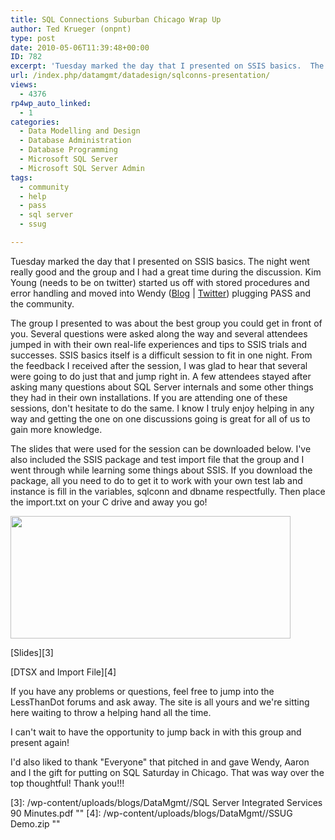 ```yaml
---
title: SQL Connections Suburban Chicago Wrap Up
author: Ted Krueger (onpnt)
type: post
date: 2010-05-06T11:39:48+00:00
ID: 782
excerpt: 'Tuesday marked the day that I presented on SSIS basics.  The night went really good and the group and I had a great time during the discussion.  Kim Young (needs to be on twitter) started us off with stored procedures and error handling and moved into Wendy plugging PASS and the community.'
url: /index.php/datamgmt/datadesign/sqlconns-presentation/
views:
  - 4376
rp4wp_auto_linked:
  - 1
categories:
  - Data Modelling and Design
  - Database Administration
  - Database Programming
  - Microsoft SQL Server
  - Microsoft SQL Server Admin
tags:
  - community
  - help
  - pass
  - sql server
  - ssug

---
```

Tuesday marked the day that I presented on SSIS basics. The night went really good and the group and I had a great time during the discussion. Kim Young (needs to be on twitter) started us off with stored procedures and error handling and moved into Wendy ([Blog][1] | [Twitter][2]) plugging PASS and the community. 

The group I presented to was about the best group you could get in front of you. Several questions were asked along the way and several attendees jumped in with their own real-life experiences and tips to SSIS trials and successes. SSIS basics itself is a difficult session to fit in one night. From the feedback I received after the session, I was glad to hear that several were going to do just that and jump right in. A few attendees stayed after asking many questions about SQL Server internals and some other things they had in their own installations. If you are attending one of these sessions, don't hesitate to do the same. I know I truly enjoy helping in any way and getting the one on one discussions going is great for all of us to gain more knowledge. 

The slides that were used for the session can be downloaded below. I've also included the SSIS package and test import file that the group and I went through while learning some things about SSIS. If you download the package, all you need to do to get it to work with your own test lab and instance is fill in the variables, sqlconn and dbname respectfully. Then place the import.txt on your C drive and away you go! 

<div class="image_block">
  <img src="/wp-content/uploads/blogs/DataMgmt/sqlconns.gif" alt="" title="" width="448" height="196" />
</div>

[Slides][3]
  

  
[DTSX and Import File][4]

If you have any problems or questions, feel free to jump into the LessThanDot forums and ask away. The site is all yours and we're sitting here waiting to throw a helping hand all the time.
  

  
I can't wait to have the opportunity to jump back in with this group and present again! 

I'd also liked to thank "Everyone" that pitched in and gave Wendy, Aaron and I the gift for putting on SQL Saturday in Chicago. That was way over the top thoughtful! Thank you!!!

 [1]: http://wendyverse.blogspot.com
 [2]: http://twitter.com/wendy_dance
 [3]: /wp-content/uploads/blogs/DataMgmt//SQL Server Integrated Services 90 Minutes.pdf ""
 [4]: /wp-content/uploads/blogs/DataMgmt//SSUG Demo.zip ""